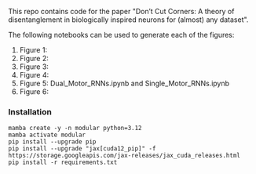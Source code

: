 This repo contains code for the paper "Don’t Cut Corners: A theory of disentanglement in biologically inspired neurons for (almost) any dataset". 

The following notebooks can be used to generate each of the figures:
1. Figure 1:
2. Figure 2:
3. Figure 3:
4. Figure 4:
5. Figure 5: Dual_Motor_RNNs.ipynb and Single_Motor_RNNs.ipynb
6. Figure 6: 


### Installation
```
mamba create -y -n modular python=3.12
mamba activate modular
pip install --upgrade pip
pip install --upgrade "jax[cuda12_pip]" -f https://storage.googleapis.com/jax-releases/jax_cuda_releases.html
pip install -r requirements.txt
```
